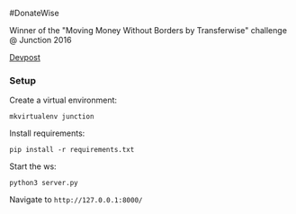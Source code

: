 #DonateWise

Winner of the "Moving Money Without Borders by Transferwise" challenge @ Junction 2016

[Devpost](https://devpost.com/software/donatewise)

### Setup

Create a virtual environment:

`mkvirtualenv junction`

Install requirements:

`pip install -r requirements.txt`

Start the ws:

`python3 server.py`

Navigate to `http://127.0.0.1:8000/`
